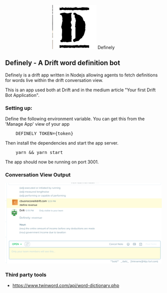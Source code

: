 <p align="center">
  <img src="assets/definely.png"/>
  Definely
</p>

Definely - A Drift word definition bot
---

Definely is a drift app written in Nodejs allowing agents to fetch definitions for words live within the drift conversation view.

This is an app used both at Drift and in the medium article "Your first Drift Bot Application".

### Setting up:

Define the following environment variable. You can get this from the 'Manage App' view of your app
<pre>
    DEFINELY_TOKEN={token}
</pre>

Then install the dependencies and start the app server.
<pre>
    yarn && yarn start
</pre>
The app should now be running on port 3001.

### Conversation View Output

<img src="assets/note.png"/>

### Third party tools
* https://www.twinword.com/api/word-dictionary.php
